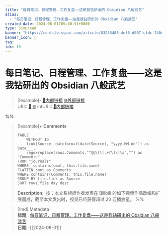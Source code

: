```yaml
---
title: "每日笔记、日程管理、工作复盘——这是我钻研出的 Obsidian 八般武艺"
alias: 
  - "每日笔记、日程管理、工作复盘——这是我钻研出的 Obsidian 八般武艺"
created-date: 2024-08-01T09:30:51+0800
type: Simpread
banner: "https://cdnfile.sspai.com/article/83235488-4ef6-d807-cfdc-740e9ab90232.jpeg "
banner_icon: 🔖
tag: 
idx: 10
---
```


# 每日笔记、日程管理、工作复盘——这是我钻研出的 Obsidian 八般武艺

> [!example]- [🧷内部链接](<http://localhost:7026/unread/10>) [🌐外部链接](<>)    
> URI:: [🧷](<http://localhost:7026/unread/10>) [🌐](<>) 
> intURI:: [🧷内部链接](<http://localhost:7026/reading/10>)

%%
> [!example]+ **Comments**  
> ```dataview
> TABLE 
>     WITHOUT ID
>     link(Source, dateformat(date(Source), "yyyy-MM-dd")) as Date___, 
>     regexreplace(rows.Comments,"^@@\[\[.+?\]\]\s","") as "Comments"
> FROM "journals"
> WHERE  contains(cmnt, this.file.name)
> FLATTEN cmnt as Comments
> WHERE contains(Comments, this.file.name)
> GROUP BY file.link as Source
> SORT rows.file.day desc
> ```
>  **Description**:: 按：本文系根据作者发表在 Bilibili 的如下视频作品改编和扩展而成，截至本文发出时，视频已经获得超过 20 万播放量。
%%

> [!md] Metadata  
> **标题**:: [每日笔记、日程管理、工作复盘——这是我钻研出的 Obsidian 八般武艺](https://sspai.com/post/72385)  
> **日期**:: [[2024-08-01]]  


